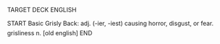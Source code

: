 TARGET DECK
ENGLISH

START
Basic
Grisly
Back: adj. (-ier, -iest) causing horror, disgust, or fear.  grisliness n. [old english]
END
